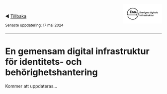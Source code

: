 <p><img align="right" src="../images/Ena-logo.png" width="25%" Height="25%"></img></p>
<p>&nbsp;</p>

:arrow_backward: [Tillbaka](README.md)

<sup>Senaste uppdatering: 17 maj 2024</sup>

---------

# En gemensam digital infrastruktur för identitets- och behörighetshantering
Kommer att uppdateras...
